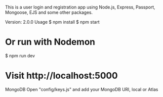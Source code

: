 This is a user login and registration app using Node.js, Express, Passport, Mongoose, EJS and some other packages.

Version: 2.0.0
Usage
$ npm install
$ npm start
# Or run with Nodemon
$ npm run dev

# Visit http://localhost:5000
MongoDB
Open "config/keys.js" and add your MongoDB URI, local or Atlas
